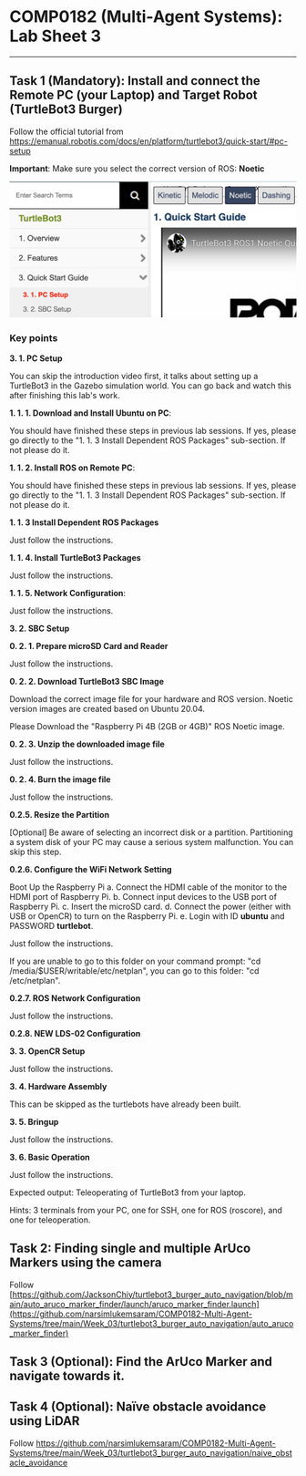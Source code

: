 # COMP0182 (Multi-Agent Systems): Lab Sheet 3

----------------------------------------------------------------------------------------------------------------------------------------------------------------------------------------------------------------------------

## Task 1 (Mandatory): Install and connect the Remote PC (your Laptop) and Target Robot (TurtleBot3 Burger)
Follow the official tutorial from
https://emanual.robotis.com/docs/en/platform/turtlebot3/quick-start/#pc-setup

**Important**: Make sure you select the correct version of ROS: **Noetic**

![TurtleBot3](/Week_03/img/noetic.png)

### Key points

**3. 1. PC Setup**

You can skip the introduction video first, it talks about setting up a TurtleBot3 in the Gazebo simulation world. You can go back and watch this after finishing this lab's work.

**1. 1. 1. Download and Install Ubuntu on PC**: 

You should have finished these steps in previous lab sessions. If yes, please go directly to the "1. 1. 3 Install Dependent ROS Packages" sub-section.
If not please do it.

**1. 1. 2. Install ROS on Remote PC**: 

You should have finished these steps in previous lab sessions. If yes, please go directly to the "1. 1. 3 Install Dependent ROS Packages" sub-section.
If not please do it.

**1. 1. 3 Install Dependent ROS Packages**

Just follow the instructions.

**1. 1. 4. Install TurtleBot3 Packages**

Just follow the instructions.

**1. 1. 5. Network Configuration**: 

Just follow the instructions.

**3. 2. SBC Setup**

**0. 2. 1. Prepare microSD Card and Reader**

Just follow the instructions.

**0. 2. 2. Download TurtleBot3 SBC Image**

Download the correct image file for your hardware and ROS version. Noetic version images are created based on Ubuntu 20.04. 

Please Download the "Raspberry Pi 4B (2GB or 4GB)" ROS Noetic image.

**0. 2. 3. Unzip the downloaded image file**

Just follow the instructions.

**0. 2. 4. Burn the image file**

Just follow the instructions.

**0.2.5. Resize the Partition**

[Optional] Be aware of selecting an incorrect disk or a partition. Partitioning a system disk of your PC may cause a serious system malfunction. You can skip this step. 

**0.2.6. Configure the WiFi Network Setting**

Boot Up the Raspberry Pi
a. Connect the HDMI cable of the monitor to the HDMI port of Raspberry Pi.
b. Connect input devices to the USB port of Raspberry Pi.
c. Insert the microSD card.
d. Connect the power (either with USB or OpenCR) to turn on the Raspberry Pi.
e. Login with ID **ubuntu** and PASSWORD **turtlebot**.

Just follow the instructions. 

If you are unable to go to this folder on your command prompt: "cd /media/$USER/writable/etc/netplan", you can go to this folder: "cd /etc/netplan".

**0.2.7. ROS Network Configuration**

Just follow the instructions.

**0.2.8. NEW LDS-02 Configuration**

**3. 3. OpenCR Setup**

Just follow the instructions.

**3. 4. Hardware Assembly**

This can be skipped as the turtlebots have already been built. 

**3. 5. Bringup**

Just follow the instructions.

**3. 6. Basic Operation**

Just follow the instructions.

Expected output:
Teleoperating of TurtleBot3 from your laptop.

Hints: 3 terminals from your PC, one for SSH, one for ROS (roscore), and one for teleoperation.

## Task 2: Finding single and multiple ArUco Markers using the camera
Follow [https://github.com/JacksonChiy/turtlebot3_burger_auto_navigation/blob/main/auto_aruco_marker_finder/launch/aruco_marker_finder.launch](https://github.com/narsimlukemsaram/COMP0182-Multi-Agent-Systems/tree/main/Week_03/turtlebot3_burger_auto_navigation/auto_aruco_marker_finder)

## Task 3 (Optional): Find the ArUco Marker and navigate towards it. 

## Task 4 (Optional): Naïve obstacle avoidance using LiDAR
Follow https://github.com/narsimlukemsaram/COMP0182-Multi-Agent-Systems/tree/main/Week_03/turtlebot3_burger_auto_navigation/naive_obstacle_avoidance
